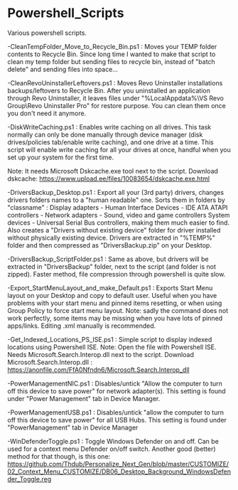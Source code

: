 # Powershell_Scripts
Various powershell scripts.

-CleanTempFolder_Move_to_Recycle_Bin.ps1 : Moves your TEMP folder contents to Recycle Bin.
Since long time I wanted to make that script to clean my temp folder but sending files to recycle bin, instead of "batch delete" and sending files into space...

-CleanRevoUninstallerLeftovers.ps1 : Moves Revo Uninstaller installations backups/leftovers to Recycle Bin.
After you uninstalled an application through Revo Uninstaller, it leaves files under "%LocalAppdata%\VS Revo Group\Revo Uninstaller Pro\" for restore purpose.
You can clean them once you don't need it anymore.

-DiskWriteCaching.ps1 : Enables write caching on all drives.
This task normally can only be done manually through device manager (disk drives/policies tab/enable write caching), and one drive at a time.
This script will enable write caching for all your drives at once, handful when you set up your system for the first time.

Note: It needs Microsoft Dskcache.exe tool next to the script.
Download dskcache: https://www.upload.ee/files/10083654/dskcache.exe.html

-DriversBackup_Desktop.ps1 : Export all your (3rd party) drivers, changes drivers folders names to a "human readable" one.
Sorts them in folders by "classname" : Display adapters - Human Interface Devices - IDE ATA ATAPI controllers - Network adapters - Sound, video and game controllers System devices - Universal Serial Bus controllers, making them much easier to find.
Also creates a "Drivers without existing device" folder for driver installed without physically existing device.
Drivers are extracted in "%TEMP%" folder and then compressed as "DriversBackup.zip" on your Desktop.

-DriversBackup_ScriptFolder.ps1 : Same as above, but drivers will be extracted in "DriversBackup" folder, next to the script (and folder is not zipped). Faster method, file compression through powershell is quite slow.

-Export_StartMenuLayout_and_make_Default.ps1 : Exports Start Menu layout on your Desktop and copy to default user.
Useful when you have problems with your start menu and pinned items resetting, or when using Group Policy to force start menu layout.
Note: sadly the command does not work perfectly, some items may be missing when you have lots of pinned apps/links. Editing .xml manually is recommended.

-Get_Indexed_Locations_PS_ISE.ps1 : Simple script to display indexed locations using Powershell ISE.
Note: Open the file with Powershell ISE. Needs Microsoft.Search.Interop.dll next to the script.
Download Microsoft.Search.Interop.dll : https://anonfile.com/FfA0Nfndn6/Microsoft.Search.Interop_dll

-PowerManagementNIC.ps1 : Disables/untick "Allow the computer to turn off this device to save power" for network adapter(s). 
This setting is found under "Power Management" tab in Device Manager.

-PowerManagementUSB.ps1 : Disables/untick "allow the computer to turn off this device to save power" for all USB Hubs.
This setting is found under "PowerManagement" tab in Device Manager

-WinDefenderToggle.ps1 : Toggle Windows Defender on and off. 
Can be used for a context menu Defender on/off switch. Another good (better) method for that though, is this one:
https://github.com/Thdub/Personalize_Next_Gen/blob/master/CUSTOMIZE/02_Context_Menu_CUSTOMIZE/DB06_Desktop_Background_WindowsDefender_Toggle.reg

